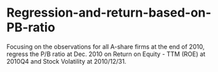# Regression-and-return-based-on-PB-ratio
Focusing on the observations for all A-share firms at the end of 2010, regress the P/B ratio at Dec. 2010 on Return on Equity - TTM (ROE) at 2010Q4 and Stock Volatility at 2010/12/31.
